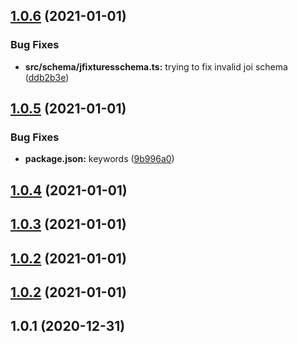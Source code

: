 ## [1.0.6](https://github.com/getbigger-io/prisma-fixtures/compare/v1.0.5...v1.0.6) (2021-01-01)


### Bug Fixes

* **src/schema/jfixturesschema.ts:** trying to fix invalid joi schema ([ddb2b3e](https://github.com/getbigger-io/prisma-fixtures/commit/ddb2b3e43d72f8fb7dcfed06e209ddcb6d719208))



## [1.0.5](https://github.com/getbigger-io/prisma-fixtures/compare/v1.0.4...v1.0.5) (2021-01-01)


### Bug Fixes

* **package.json:** keywords ([9b996a0](https://github.com/getbigger-io/prisma-fixtures/commit/9b996a0c5640463f9c5b945c5367c70515e73de2))



## [1.0.4](https://github.com/getbigger-io/prisma-fixtures/compare/v1.0.3...v1.0.4) (2021-01-01)



## [1.0.3](https://github.com/getbigger-io/prisma-fixtures/compare/1.0.2...v1.0.3) (2021-01-01)



## [1.0.2](https://github.com/getbigger-io/prisma-fixtures/compare/v1.0.2...1.0.2) (2021-01-01)



## [1.0.2](https://github.com/getbigger-io/prisma-fixtures/compare/v1.0.1...v1.0.2) (2021-01-01)



## 1.0.1 (2020-12-31)



